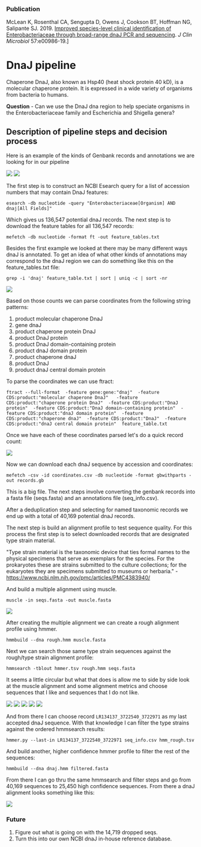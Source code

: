 ### Publication
McLean K, Rosenthal CA, Sengupta D, Owens J, Cookson BT, Hoffman NG, Salipante SJ. 2019. [Improved species-level clinical identification of Enterobacteriaceae through broad-range dnaJ PCR and sequencing](https://journals.asm.org/doi/full/10.1128/JCM.00986-19). *J Clin Microbiol* 57:e00986-19.]

# DnaJ pipeline

Chaperone DnaJ, also known as Hsp40 (heat shock protein 40 kD), 
is a molecular chaperone protein. It is expressed in a wide 
variety of organisms from bacteria to humans.

**Question** - Can we use the DnaJ dna region to help speciate organisms in the Enterobacteriaceae family
and Escherichia and Shigella genera?

## Description of pipeline steps and decision process

Here is an example of the kinds of Genbank records and 
annotations we are looking for in our pipeline

![](https://raw.githubusercontent.com/crosenth/dnaJ/master/images/Screenshot_from_2019-03-01_09-46-16.png)
![](https://raw.githubusercontent.com/crosenth/dnaJ/master/images/Screenshot_from_2019-03-05_10-48-39.png)

The first step is to construct an NCBI Esearch query for a
list of accession numbers that may contain DnaJ features:

``esearch -db nucleotide -query "Enterobacteriaceae[Organism] AND dnaj[All Fields]"``

Which gives us 136,547 potential dnaJ records.  The next step is to download 
the feature tables for all 136,547 records:

``mefetch -db nucleotide -format ft -out feature_tables.txt``

Besides the first example we looked at there may be many different ways dnaJ is annotated.
To get an idea of what other kinds of annotations may correspond 
to the dnaJ region we can do something like this on the feature_tables.txt file:

``grep -i 'dnaj' feature_table.txt | sort | uniq -c | sort -nr``

![](https://raw.githubusercontent.com/crosenth/dnaJ/master/images/Screen_Shot_2019-03-07_at_11.12.36_AM.png)

Based on those counts we can parse coordinates from the following string patterns:

1. product molecular chaperone DnaJ
1. gene dnaJ
1. product chaperone protein DnaJ
1. product DnaJ protein
1. product DnaJ domain-containing protein
1. product dnaJ domain protein
1. product chaperone dnaJ
1. product DnaJ
1. product dnaJ central domain protein

To parse the coordinates we can use ftract:

``ftract --full-format 
-feature gene:gene:"dnaj" 
-feature CDS:product:"molecular chaperone DnaJ"  
-feature CDS:product:"chaperone protein DnaJ" 
-feature CDS:product:"DnaJ protein" 
-feature CDS:product:"DnaJ domain-containing protein" 
-feature CDS:product:"dnaJ domain protein" 
-feature CDS:product:"chaperone dnaJ" 
-feature CDS:product:"DnaJ" 
-feature CDS:product:"dnaJ central domain protein" 
feature_table.txt``

Once we have each of these coordinates parsed let's do a quick record count:

![](https://raw.githubusercontent.com/crosenth/dnaJ/master/images/Screenshot_from_2019-03-20_10-09-57.png)

Now we can download each dnaJ sequence by accession and coordinates:

``mefetch -csv -id coordinates.csv -db nucleotide -format gbwithparts -out records.gb``

This is a big file.  The next steps involve converting the genbank records into a fasta 
file (seqs.fasta) and an annotations file (seq_info.csv).

After a deduplication step and selecting for named taxonomic records we end 
up with a total of 40,169 potential dnaJ records.

The next step is build an alignment profile to test sequence quality.
For this process the first step is to select downloaded records that 
are designated type strain material.

"Type strain material is the taxonomic device that ties formal names to the 
physical specimens that serve as exemplars for the species. For the prokaryotes 
these are strains submitted to the culture collections; for the eukaryotes they 
are specimens submitted to museums or herbaria." - https://www.ncbi.nlm.nih.gov/pmc/articles/PMC4383940/

And build a multiple alignment using muscle.

``muscle -in seqs.fasta -out muscle.fasta``

![](https://raw.githubusercontent.com/crosenth/dnaJ/master/images/Screenshot_from_2019-03-19_16-44-16.png)

After creating the multiple alignment we can create a rough alignment profile using hmmer.

``hmmbuild --dna rough.hmm muscle.fasta``

Next we can search those same type strain sequences against the rough/type strain alignment profile:

``hmmsearch -tblout hmmer.tsv rough.hmm seqs.fasta``

It seems a little circular but what that does is allow me to side by side look 
at the muscle alignment and some alignment metrics and choose sequences
that I like and sequences that I do not like. 

![](https://raw.githubusercontent.com/crosenth/dnaJ/master/images/Screenshot_from_2019-03-19_16-24-17.png)
![](https://raw.githubusercontent.com/crosenth/dnaJ/master/images/Screenshot_from_2019-03-19_16-24-48.png)
![](https://raw.githubusercontent.com/crosenth/dnaJ/master/images/Screenshot_from_2019-03-19_16-25-20.png)
![](https://raw.githubusercontent.com/crosenth/dnaJ/master/images/Screenshot_from_2019-03-19_16-25-56.png)
![](https://raw.githubusercontent.com/crosenth/dnaJ/master/images/Screenshot_from_2019-03-19_16-26-36.png)

And from there I can choose record ``LR134137_3722540_3722971`` as my last accepted dnaJ sequence.
With that knowledge I can filter the type strains against the ordered hmmsearch results:

``hmmer.py --last-in LR134137_3722540_3722971 seq_info.csv hmm_rough.tsv``

And build another, higher confidence hmmer profile to filter the rest of the sequences:

``hmmbuild --dna dnaj.hmm filtered.fasta``

From there I can go thru the same hmmsearch and filter steps and go from 
40,169 sequences to 25,450 high confidence sequences.  From there a dnaJ alignment
looks something like this:

![](https://raw.githubusercontent.com/crosenth/dnaJ/master/images/Screenshot_from_2019-03-19_16-42-01.png)

### Future

1. Figure out what is going on with the 14,719 dropped seqs.
2. Turn this into our own NCBI dnaJ in-house reference database.
